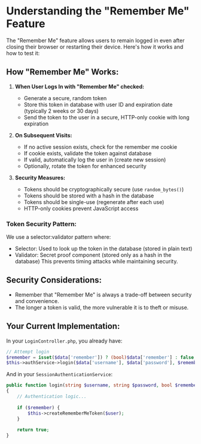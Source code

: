 # Understanding the "Remember Me" Feature

The "Remember Me" feature allows users to remain logged in even after closing their browser or restarting their device. Here's how it works and how to test it:

## How "Remember Me" Works:

1. **When User Logs In with "Remember Me" checked:**
   - Generate a secure, random token
   - Store this token in database with user ID and expiration date (typically 2 weeks or 30 days)
   - Send the token to the user in a secure, HTTP-only cookie with long expiration

2. **On Subsequent Visits:**
   - If no active session exists, check for the remember me cookie
   - If cookie exists, validate the token against database
   - If valid, automatically log the user in (create new session)
   - Optionally, rotate the token for enhanced security

3. **Security Measures:**
   - Tokens should be cryptographically secure (use `random_bytes()`)
   - Tokens should be stored with a hash in the database
   - Tokens should be single-use (regenerate after each use)
   - HTTP-only cookies prevent JavaScript access

### Token Security Pattern:
We use a selector:validator pattern where:
- Selector: Used to look up the token in the database (stored in plain text)
- Validator: Secret proof component (stored only as a hash in the database)
This prevents timing attacks while maintaining security.

## Security Considerations:
- Remember that "Remember Me" is always a trade-off between security and convenience.
- The longer a token is valid, the more vulnerable it is to theft or misuse.

## Your Current Implementation:

In your `LoginController.php`, you already have:

```php
// Attempt login
$remember = isset($data['remember']) ? (bool)$data['remember'] : false;
$this->authService->login($data['username'], $data['password'], $remember);
```

And in your `SessionAuthenticationService`:

```php
public function login(string $username, string $password, bool $remember = false): bool
{
    // Authentication logic...
    
    if ($remember) {
        $this->createRememberMeToken($user);
    }
    
    return true;
}
```
